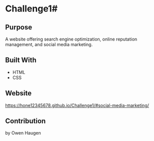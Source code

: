# Challenge1#

## Purpose
A website offering search engine optimization, online reputation management, and social media marketing.

## Built With
* HTML
* CSS

## Website
https://hone12345678.github.io/Challenge1/#social-media-marketing/

## Contribution
by Owen Haugen

